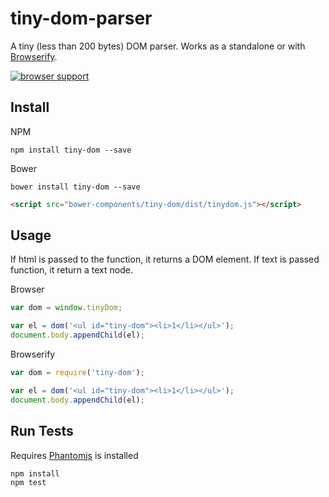 # tiny-dom-parser
 
A tiny (less than 200 bytes) DOM parser. Works as a standalone or with [Browserify](http://browserify.org).

[![browser support](https://ci.testling.com/scottcorgan/tiny-dom.png)](https://ci.testling.com/scottcorgan/tiny-dom)
 
## Install

NPM
 
```
npm install tiny-dom --save
```

Bower

```
bower install tiny-dom --save
```

```html
<script src="bower-components/tiny-dom/dist/tinydom.js"></script>
```

## Usage

If html is passed to the function, it returns a DOM element. If text is passed function, it return  a text node.

Browser

```js
var dom = window.tinyDom;

var el = dom('<ul id="tiny-dom"><li>1</li></ul>');
document.body.appendChild(el);
```

Browserify

```js
var dom = require('tiny-dom');

var el = dom('<ul id="tiny-dom"><li>1</li></ul>');
document.body.appendChild(el);
```
 
## Run Tests
 
Requires [Phantomjs](phantomjs.org/download.html) is installed
 
```
npm install
npm test
```